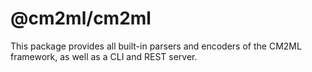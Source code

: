# @cm2ml/cm2ml

This package provides all built-in parsers and encoders of the CM2ML framework, as well as a CLI and REST server.
